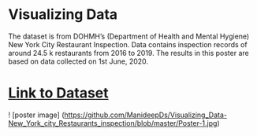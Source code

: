 # Visualizing Data

The dataset is from  DOHMH’s (Department of Health and Mental Hygiene) New York City Restaurant Inspection. Data contains inspection records of around 24.5 k restaurants from 2016 to 2019. The results in this poster are based on data collected on 1st June, 2020. 

# [Link to Dataset](https://data.cityofnewyork.us/Health/DOHMH-New-York-City-Restaurant-Inspection-Results/43nn-pn8j/data) 

! [poster image] (https://github.com/ManideepDs/Visualizing_Data-New_York_city_Restaurants_inspection/blob/master/Poster-1.jpg)


